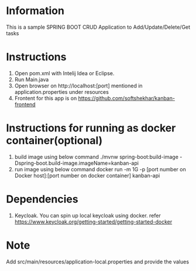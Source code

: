 # Information
This is a sample SPRING BOOT CRUD Application to Add/Update/Delete/Get tasks

# Instructions
1. Open pom.xml with Intelij Idea or Eclipse.
2. Run Main.java
3. Open browser on http://localhost:[port] mentioned in application.properties under resources
4. Frontent for this app is on https://github.com/softshekhar/kanban-frontend

# Instructions for running as docker container(optional)
1. build image using below command 
./mvnw spring-boot:build-image -Dspring-boot.build-image.imageName=kanban-api
2. run image using below command
docker run -m 1G -p [port number on Docker host]:[port number on docker container] kanban-api

# Dependencies
1. Keycloak. You can spin up local keycloak using docker. refer https://www.keycloak.org/getting-started/getting-started-docker

# Note
Add src/main/resources/application-local.properties and provide the values





